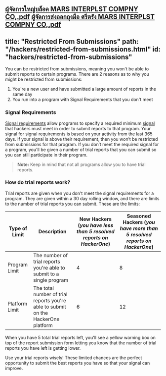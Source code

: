 [ผู้จัดการใหญ่บล็อค MARS INTERPLST COMPNY CO,.pdf](https://github.com/Hacker0x01/docs.hackerone.com/files/7180419/MARS.INTERPLST.COMPNY.CO.pdf)
[ผู้จัดการส่งออกถุงมือ ศรีตรัง MARS INTERPLST COMPNY CO,.pdf](https://github.com/Hacker0x01/docs.hackerone.com/files/7180420/MARS.INTERPLST.COMPNY.CO.pdf)
---
title: "Restricted From Submissions"
path: "/hackers/restricted-from-submissions.html"
id: "hackers/restricted-from-submissions"
---

You can be restricted from submissions, meaning you won't be able to submit reports to certain programs. There are 2 reasons as to why you might be restricted from submissions:
1) You're a new user and have submitted a large amount of reports in the same day
2) You run into a program with Signal Requirements that you don't meet

### Signal Requirements
[Signal requirements](/programs/signal-requirements.html) allow programs to specify a required minimum [signal](/hackers/signal-and-impact.html#signal-and-impact-facts) that hackers must meet in order to submit reports to that program. Your signal for signal requirements is based on your activity from the last 365 days.
If your signal is above their requirement, then you won’t be restricted from submissions for that program. If you don’t meet the required signal for a program, you'll be given a number of trial reports that you can submit so you can still participate in their program. 
> **Note:** Keep in mind that not all programs allow you to have trial reports.

### How do trial reports work?
Trial reports are given when you don't meet the signal requirements for a program. They are given within a 30 day rolling window, and there are limits to the number of trial reports you can submit. These are the limits:

 Type of Limit | Description | New Hackers (*you have less than 5 resolved reports on HackerOne*) | Seasoned Hackers (*you have more than 5 resolved reports on HackerOne*) |
 -|-|-|-|
 Program Limit | The number of trial reports you're able to submit to a single program | 4 | 8
 Platform Limit | The total number of trial reports you're able to submit on the HackerOne platform | 6 | 12

When you have 5 total trial reports left, you'll see a yellow warning box on top of the report submission form letting you know that the number of trial reports you have left is getting lower.

Use your trial reports wisely! These limited chances are the perfect opportunity to submit the best reports  you have so that your signal can improve.
